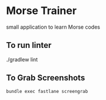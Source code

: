 # Morse Trainer

small application to learn Morse codes

## To run linter

./gradlew lint


## To Grab Screenshots

`bundle exec fastlane screengrab`
